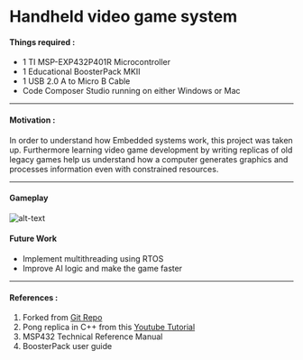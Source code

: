 # Handheld video game system

#### Things required :
* 1 TI MSP-EXP432P401R Microcontroller
* 1 Educational BoosterPack MKII
* 1 USB 2.0 A to Micro B Cable
* Code Composer Studio running on either Windows or Mac
---
#### Motivation :
In order to understand how Embedded systems work, this project was taken up.
Furthermore learning video game development by writing replicas of old legacy games help us understand how a computer generates graphics and processes information even with constrained resources.

---

#### Gameplay
![alt-text](https://github.com/maitiSoutrik/EmbeddedC-Game-Dev-Pong-Replica/images/gamplay.gif)
#### Future Work
* Implement multithreading using RTOS
* Improve AI logic and make the game faster
---
#### References :
1. Forked from [Git Repo](https://github.com/obergog/MSP432_Game_System)
2. Pong replica in C++ from this [Youtube Tutorial](https://youtube.com/playlist?list=PL7Ej6SUky135IAAR3PFCFyiVwanauRqj3)
3. MSP432 Technical Reference Manual
4. BoosterPack user guide